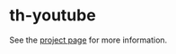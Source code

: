 th-youtube
================

See the [project page](http://thelmanews.github.io/th-youtube/) for more information.
